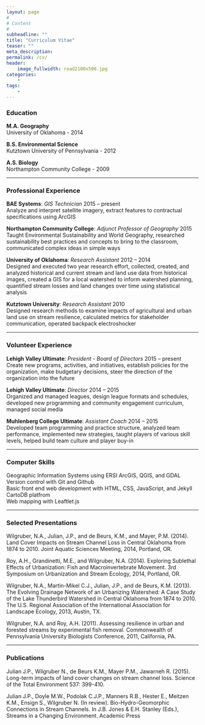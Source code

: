 ```yaml
---
layout: page
#
# Content
#
subheadline: ""
title: "Curriculum Vitae"
teaser: ""
meta_description:
permalink: /cv/
header:
    image_fullwidth: road2100x500.jpg
categories:
    - 
tags:
    - 
---
```


### Education
**M.A. Geography**  
University of Oklahoma - 2014

**B.S. Environmental Science**  
Kutztown University of Pennsylvania - 2012

**A.S. Biology**  
Northampton Community College - 2009

----- 

### Professional Experience
 **BAE Systems**: *GIS Technician*  2015 – present  
  Analyze and interpret satellite imagery, extract features to contractual specifications using ArcGIS
 
 **Northampton Community College**: *Adjunct Professor of Geography*  2015  
  Taught Environmental Sustainability and World Geography, researched sustainability best practices and concepts to bring to the classroom, communicated complex ideas in simple ways
 
 **University of Oklahoma**: *Research Assistant*  2012 – 2014  
  Designed and executed two year research effort, collected, created, and analyzed historical and current stream and land use data from historical images, created a GIS for a local watershed to inform watershed planning, quantified stream losses and land changes over time using statistical analysis

 **Kutztown University**: *Research Assistant*  2010  
  Designed research methods to examine impacts of agricultural and urban land use on stream resilience, calculated metrics for stakeholder communication, operated backpack electroshocker

 -----
 
### Volunteer Experience
 **Lehigh Valley Ultimate**: *President - Board of Directors*  2015 – present  
  Create new programs, activities, and initiatives, establish policies for the organization, make
  budgetary decisions, steer the direction of the organization into the future          
 
 **Lehigh Valley Ultimate**: *Director*  2014 – 2015  
  Organized and managed leagues, design league formats and schedules, developed new programming and community engagement curriculum, managed social media
 
 **Muhlenberg College Ultimate**: *Assistant Coach*  2014 – 2015  
  Developed team programming and practice structure, analyzed team performance, implemented new strategies, taught players of various skill levels, helped build team culture and player buy-in

----

### Computer Skills  
 Geographic Information Systems using ERSI ArcGIS, QGIS, and GDAL  
 Version control with Git and Github  
 Basic front end web development with HTML, CSS, JavaScript, and Jekyll  
 CartoDB platfrom  
 Web mapping with Leaftlet.js  

----

### Selected Presentations
 Wilgruber, N.A., Julian, J.P., and de Beurs, K.M., and Mayer, P.M. (2014). Land Cover Impacts on Stream Channel Loss in Central Oklahoma from 1874 to 2010. Joint Aquatic Sciences Meeting, 2014, Portland, OR.
 
 Roy, A.H., Grandinetti, M.E., and Wilgruber, N.A. (2014). Exploring Sublethal Effects of Urbanization: Fish and Macroinvertebrate Movement. 3rd Symposium on Urbanization and Stream Ecology, 2014, Portland, OR.
 
 Wilgruber, N.A., Martin-Mikel C.J., Julian, J.P., and de Beurs, K.M. (2013). The Evolving Drainage Network of an Urbanizing Watershed: A Case Study of the Lake Thunderbird Watershed in Central Oklahoma from 1874 to 2010. The U.S. Regional Association of the International Association for Landscape Ecology, 2013, Austin, TX.
 
 Wilgruber, N.A. and Roy, A.H. (2011). Assessing resilience in urban and forested streams by experimental fish removal. Commonwealth of Pennsylvania University Biologists Conference, 2011, California, PA.
 
----

### Publications
Julian J.P., Wilgruber N., de Beurs K.M., Mayer P.M., Jawarneh R. (2015). Long-term impacts of land cover changes on stream channel loss. Science of the Total Environment 537: 399-410.
 
Julian J.P., Doyle M.W., Podolak C.J.P., Manners R.B., Hester E., Meitzen K.M., Ensign S., Wilgruber N. (In review). Bio-Hydro-Geomorphic Connections in Stream Channels. In J.B. Jones & E.H. Stanley (Eds.), Streams in a Changing Environment. Academic Press

